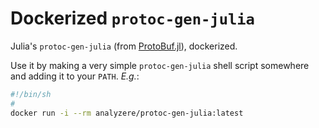 Dockerized `protoc-gen-julia`
=============================

Julia's `protoc-gen-julia` (from [ProtoBuf.jl](https://github.com/tanmaykm/ProtoBuf.jl/)), dockerized.

Use it by making a very simple `protoc-gen-julia` shell script somewhere and adding it to your `PATH`.  _E.g._:

```sh
#!/bin/sh
#
docker run -i --rm analyzere/protoc-gen-julia:latest
```
